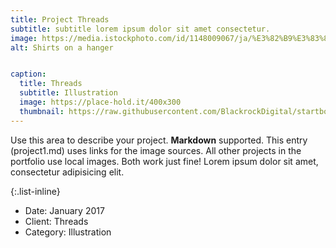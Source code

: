 ```yaml
---
title: Project Threads
subtitle: subtitle lorem ipsum dolor sit amet consectetur.
image: https://media.istockphoto.com/id/1148009067/ja/%E3%82%B9%E3%83%88%E3%83%83%E3%82%AF%E3%83%95%E3%82%A9%E3%83%88/%E4%B8%80%E8%88%AC%E7%9A%84%E3%81%AA%E3%82%B9%E3%82%BF%E3%83%BC%E3%83%AA%E3%83%B3%E3%82%B0%E3%81%B2%E3%82%88%E3%81%93%E3%81%A8%E8%A6%AA.jpg?s=1024x1024&w=is&k=20&c=vOLSijymx32I9WfHGSS-agbXwSVRDFqeYXEKn6OVDiM=
alt: Shirts on a hanger


caption:
  title: Threads
  subtitle: Illustration
  image: https://place-hold.it/400x300
  thumbnail: https://raw.githubusercontent.com/BlackrockDigital/startbootstrap-agency/master/src/assets/img/portfolio/01-thumbnail.jpg
---
```


Use this area to describe your project. **Markdown** supported. This entry (project1.md) uses links for the image sources. All other projects in the portfolio use local images. Both work just fine! Lorem ipsum dolor sit amet, consectetur adipisicing elit.

{:.list-inline}

- Date: January 2017
- Client: Threads
- Category: Illustration
